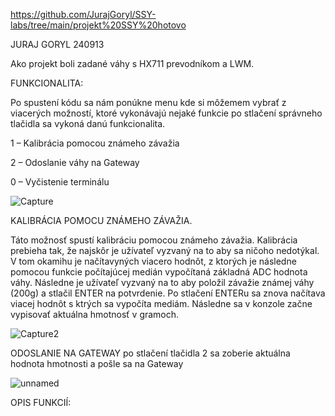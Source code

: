 https://github.com/JurajGoryl/SSY-labs/tree/main/projekt%20SSY%20hotovo

JURAJ GORYL 240913

Ako projekt boli zadané váhy s HX711 prevodníkom a LWM.



FUNKCIONALITA:

Po spustení kódu sa nám ponúkne menu kde si môžemem vybrať z viacerých možností, ktoré vykonávajú nejaké funkcie po stlačení správneho tlačidla sa vykoná danú funkcionalita. 



1 – Kalibrácia pomocou známeho závažia

2 – Odoslanie váhy na Gateway

0 – Vyčistenie terminálu

![Capture](https://github.com/user-attachments/assets/0e1dccb7-7d48-4f2a-88dd-2bf75ea1ef38)



KALIBRÁCIA POMOCU ZNÁMEHO ZÁVAŽIA.

Táto možnosť spustí kalibráciu pomocou známeho závažia. Kalibrácia prebieha tak, že najskôr je užívateľ vyzvaný na to aby sa ničoho nedotýkal. V tom okamihu je načítavyných viacero hodnôt, z ktorých je následne pomocou funkcie počítajúcej medián vypočítaná základná ADC hodnota váhy. Následne je užívateľ vyzvaný na to aby položil závažie známej váhy (200g) a stlačil ENTER na potvrdenie. Po stlačení ENTERu sa znova načítava viacej hodnôt s ktrých sa vypočíta mediám. Následne sa v konzole začne vypisovať aktuálna hmotnosť v gramoch.

![Capture2](https://github.com/user-attachments/assets/45a9815e-5cac-4550-8e8f-06f0be22ecf6)


ODOSLANIE NA GATEWAY
po stlačení tlačidla 2 sa zoberie aktuálna hodnota hmotnosti a pošle sa na Gateway 

![unnamed](https://github.com/user-attachments/assets/9deea029-01ce-4761-bec5-2061600c963b)

OPIS FUNKCIÍ:


